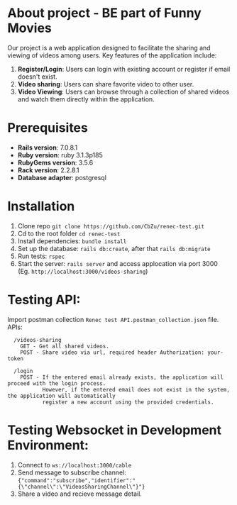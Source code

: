 # About project - BE part of Funny Movies

Our project is a web application designed to facilitate the sharing and viewing of videos among users.
Key features of the application include:
  1. **Register/Login**: Users can login with existing account or register if email doesn't exist.
  2. **Video sharing**: Users can share favorite video to other user.
  3. **Video Viewing**: Users can browse through a collection of shared videos and watch them directly within the application.

# Prerequisites

  - **Rails version**: 7.0.8.1
  - **Ruby version**: ruby 3.1.3p185
  - **RubyGems version**: 3.5.6
  - **Rack version**: 2.2.8.1
  - **Database adapter**: postgresql

# Installation

1.  Clone repo `git clone https://github.com/CbZu/renec-test.git`
2.  Cd to the root folder `cd renec-test`
3.  Install dependencies: `bundle install`
4.  Set up the database: `rails db:create`, after that `rails db:migrate`
5.  Run tests: `rspec`
6.  Start the server: `rails server` and access applocation via port 3000 (Eg. `http://localhost:3000/videos-sharing`)

# Testing API:
Import postman collection `Renec test API.postman_collection.json` file.
APIs:
```
  /videos-sharing
    GET - Get all shared videos.
    POST - Share video via url, required header Authorization: your-token
   
  /login
    POST - If the entered email already exists, the application will proceed with the login process.
           However, if the entered email does not exist in the system, the application will automatically
           register a new account using the provided credentials.
```

# Testing Websocket in Development Environment: 
1. Connect to `ws://localhost:3000/cable`
2. Send message to subscribe channel: `{"command":"subscribe","identifier":"{\"channel\":\"VideosSharingChannel\"}"}`
3. Share a video and recieve message detail.


